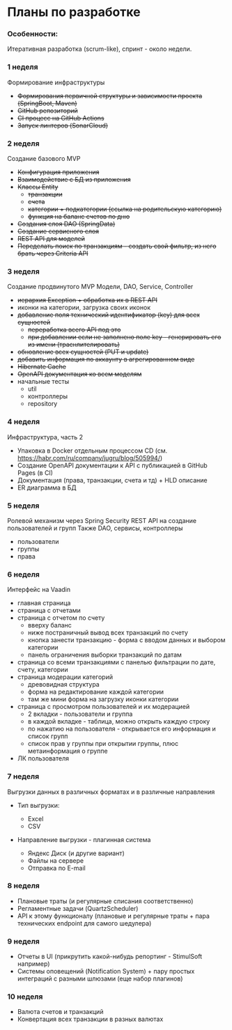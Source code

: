 # Планы по разработке


### Особенности:

Итеративная разработка (scrum-like), спринт - около недели.


### 1 неделя

Формирование инфраструктуры
- ~~Формирования первичной структуры и зависимости проекта (SpringBoot, Maven)~~
- ~~GitHub репозиторий~~
- ~~CI процесс на GitHub Actions~~
- ~~Запуск линтеров (SonarCloud)~~


### 2 неделя 

Создание базового MVP

- ~~Конфигурация приложения~~
- ~~Взаимодействие с БД из приложения~~
- ~~Классы Entity~~
    * ~~транзакции~~
    * ~~счета~~
    * ~~категории + подкатегории (ссылка на родительскую категорию)~~
    * ~~функция на баланс счетов по дню~~
- ~~Создания слоя DAO (SpringData)~~
- ~~Создание сервисного слоя~~
- ~~REST API для моделей~~
- ~~Переделать поиск по транзакциям - создать свой фильтр, из него брать через Criteria API~~


### 3 неделя

Создание продвинутого MVP
Модели, DAO, Service, Controller

- ~~иерархия Exception + обработка их в REST API~~
- иконки на категории, загрузка своих иконок
- ~~добавление поля технический идентификатор (key) для всех сущностей~~
    - ~~переработка всего API под это~~
    - ~~при добавлении если не заполнено поле key - генерировать его из имени (траснлителировать)~~
- ~~обновление всех сущностей (PUT и update)~~
- ~~добавить информация по аккаунту в агрегированном виде~~
- ~~Hibernate Cache~~
- ~~OpenAPI документация ко всем моделям~~
- начальные тесты
    * util
    * контроллеры
    * repository


### 4 неделя

Инфраструктура, часть 2

- Упаковка в Docker отдельным процессом CD (см. https://habr.com/ru/company/jugru/blog/505994/)
- Создание OpenAPI документации к API с публикацией в GitHub Pages (в CI)
- Документация (права, транзакции, счета и тд) + HLD описание
- ER диаграмма в БД


### 5 неделя

Ролевой механизм через Spring Security
REST API на создание пользователей и групп 
Также DAO, сервисы, контроллеры

- пользователи
- группы
- права


### 6 неделя

Интерфейс на Vaadin

- главная страница
- страница с отчетами
- страница с отчетом по счету 
    * вверху баланс
    * ниже постраничный вывод всех транзакций по счету
    * кнопка занести транзакцию - форма с вводом данных и выбором категории
    * панель ограничения выборки транзакций по датам
- страница со всеми транзакциями с панелью фильтрации по дате, счету, категории    
- страница модерации категорий 
    * древовидная структура
    * форма на редактирование каждой категории
    * там же мини форма на загрузку иконки категории
- страница с просмотром пользователей и их модерацией
    * 2 вкладки - пользователи и группа
    * в каждой вкладке - таблица, можно открыть каждую строку
    * по нажатию на пользователя - открывается его информация и список групп
    * список прав у группы при открытии группы, плюс метаинформация о группе
- ЛК пользователя


### 7 неделя

Выгрузки данных в различных форматах и в различные направления

* Тип выгрузки:
    - Excel
    - CSV

* Направление выгрузки - плагинная система
    - Яндекс Диск (и другие вариант)
    - Файлы на сервере
    - Отправка по E-mail


### 8 неделя

- Плановые траты (и регулярные списания соответственно)
- Регламентные задачи (QuartzScheduler) 
- API к этому функционалу (плановые и регулярные траты + пара технических endpoint для самого шедулера)


### 9 неделя

- Отчеты в UI (прикрутить какой-нибудь репортинг - StimulSoft например)
- Системы оповещений (Notification System) + пару простых интеграций с разными шлюзами (еще набор плагинов)


### 10 неделя

- Валюта счетов и транзакций
- Конвертация всех транзакции в разных валютах
